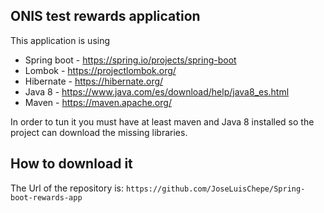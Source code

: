 ## ONIS test rewards application

This application is using 
 - Spring boot - https://spring.io/projects/spring-boot
 - Lombok - https://projectlombok.org/
 - Hibernate - https://hibernate.org/
 - Java 8 - https://www.java.com/es/download/help/java8_es.html
 - Maven - https://maven.apache.org/

In order to tun it you must have at least maven and Java 8 installed so the project can download
the missing libraries.

## How to download it
The Url of the repository is: 
`https://github.com/JoseLuisChepe/Spring-boot-rewards-app`
